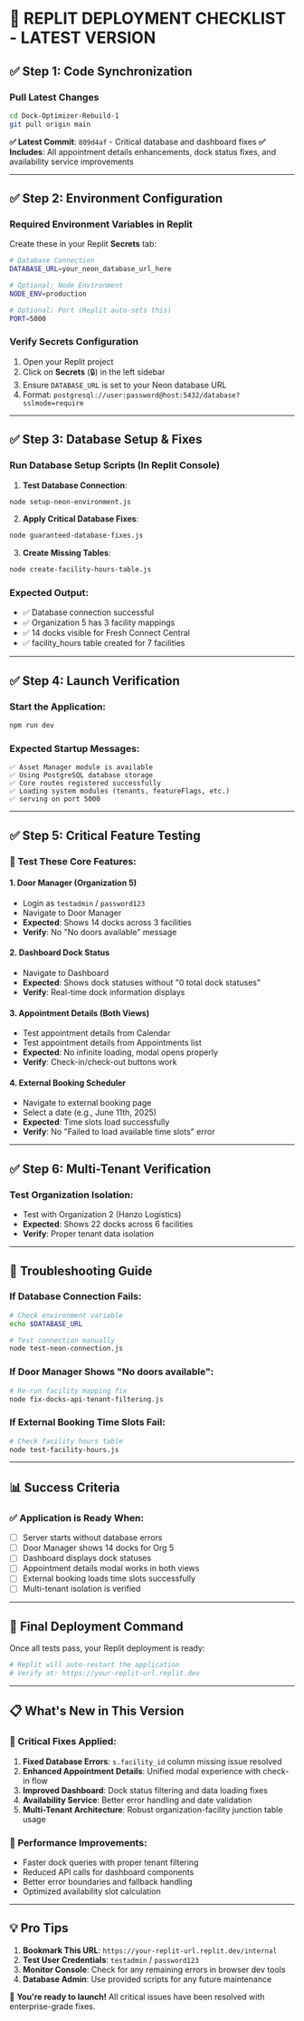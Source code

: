 # 🚀 REPLIT DEPLOYMENT CHECKLIST - LATEST VERSION

## ✅ **Step 1: Code Synchronization**

### **Pull Latest Changes**
```bash
cd Dock-Optimizer-Rebuild-1
git pull origin main
```

**✅ Latest Commit**: `809d4af` - Critical database and dashboard fixes
**✅ Includes**: All appointment details enhancements, dock status fixes, and availability service improvements

---

## ✅ **Step 2: Environment Configuration**

### **Required Environment Variables in Replit**
Create these in your Replit **Secrets** tab:

```bash
# Database Connection
DATABASE_URL=your_neon_database_url_here

# Optional: Node Environment
NODE_ENV=production

# Optional: Port (Replit auto-sets this)
PORT=5000
```

### **Verify Secrets Configuration**
1. Open your Replit project
2. Click on **Secrets** (🔒) in the left sidebar  
3. Ensure `DATABASE_URL` is set to your Neon database URL
4. Format: `postgresql://user:password@host:5432/database?sslmode=require`

---

## ✅ **Step 3: Database Setup & Fixes**

### **Run Database Setup Scripts** (In Replit Console)

1. **Test Database Connection**:
```bash
node setup-neon-environment.js
```

2. **Apply Critical Database Fixes**:
```bash
node guaranteed-database-fixes.js
```

3. **Create Missing Tables**:
```bash
node create-facility-hours-table.js
```

### **Expected Output**:
- ✅ Database connection successful
- ✅ Organization 5 has 3 facility mappings  
- ✅ 14 docks visible for Fresh Connect Central
- ✅ facility_hours table created for 7 facilities

---

## ✅ **Step 4: Launch Verification**

### **Start the Application**:
```bash
npm run dev
```

### **Expected Startup Messages**:
```
✅ Asset Manager module is available
✅ Using PostgreSQL database storage  
✅ Core routes registered successfully
✅ Loading system modules (tenants, featureFlags, etc.)
✅ serving on port 5000
```

---

## ✅ **Step 5: Critical Feature Testing**

### **🎯 Test These Core Features**:

#### **1. Door Manager (Organization 5)**
- Login as `testadmin` / `password123`
- Navigate to Door Manager
- **Expected**: Shows 14 docks across 3 facilities
- **Verify**: No "No doors available" message

#### **2. Dashboard Dock Status**  
- Navigate to Dashboard
- **Expected**: Shows dock statuses without "0 total dock statuses"
- **Verify**: Real-time dock information displays

#### **3. Appointment Details (Both Views)**
- Test appointment details from Calendar
- Test appointment details from Appointments list  
- **Expected**: No infinite loading, modal opens properly
- **Verify**: Check-in/check-out buttons work

#### **4. External Booking Scheduler**
- Navigate to external booking page
- Select a date (e.g., June 11th, 2025)
- **Expected**: Time slots load successfully
- **Verify**: No "Failed to load available time slots" error

---

## ✅ **Step 6: Multi-Tenant Verification**

### **Test Organization Isolation**:
- Test with Organization 2 (Hanzo Logistics)
- **Expected**: Shows 22 docks across 6 facilities
- **Verify**: Proper tenant data isolation

---

## 🔧 **Troubleshooting Guide**

### **If Database Connection Fails**:
```bash
# Check environment variable
echo $DATABASE_URL

# Test connection manually  
node test-neon-connection.js
```

### **If Door Manager Shows "No doors available"**:
```bash
# Re-run facility mapping fix
node fix-docks-api-tenant-filtering.js
```

### **If External Booking Time Slots Fail**:
```bash
# Check facility hours table
node test-facility-hours.js
```

---

## 📊 **Success Criteria**

### **✅ Application is Ready When**:
- [ ] Server starts without database errors
- [ ] Door Manager shows 14 docks for Org 5
- [ ] Dashboard displays dock statuses  
- [ ] Appointment details modal works in both views
- [ ] External booking loads time slots successfully
- [ ] Multi-tenant isolation is verified

---

## 🚀 **Final Deployment Command**

Once all tests pass, your Replit deployment is ready:

```bash
# Replit will auto-restart the application
# Verify at: https://your-replit-url.replit.dev
```

---

## 📋 **What's New in This Version**

### **🔧 Critical Fixes Applied**:
1. **Fixed Database Errors**: `s.facility_id` column missing issue resolved
2. **Enhanced Appointment Details**: Unified modal experience with check-in flow
3. **Improved Dashboard**: Dock status filtering and data loading fixes  
4. **Availability Service**: Better error handling and date validation
5. **Multi-Tenant Architecture**: Robust organization-facility junction table usage

### **🎯 Performance Improvements**:
- Faster dock queries with proper tenant filtering
- Reduced API calls for dashboard components
- Better error boundaries and fallback handling
- Optimized availability slot calculation

---

## 💡 **Pro Tips**

1. **Bookmark This URL**: `https://your-replit-url.replit.dev/internal`
2. **Test User Credentials**: `testadmin` / `password123`  
3. **Monitor Console**: Check for any remaining errors in browser dev tools
4. **Database Admin**: Use provided scripts for any future maintenance

🎉 **You're ready to launch!** All critical issues have been resolved with enterprise-grade fixes. 